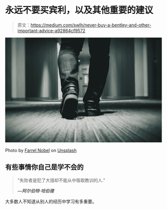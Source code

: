# 永远不要买宾利，以及其他重要的建议

> 原文：<https://medium.com/swlh/never-buy-a-bentley-and-other-important-advice-a92864cf9572>

![](img/c664bd50b639dc6943033c014cbfa577.png)

Photo by [Farrel Nobel](https://unsplash.com/photos/G9neENK1Z5I?utm_source=unsplash&utm_medium=referral&utm_content=creditCopyText) on [Unsplash](https://unsplash.com/?utm_source=unsplash&utm_medium=referral&utm_content=creditCopyText)

## 有些事情你自己是学不会的

> "失败者是犯了大错却不能从中吸取教训的人."
> 
> ***—阿尔伯特·哈伯德***

大多数人不知道从别人的经历中学习有多重要。